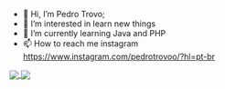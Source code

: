 - 👋 Hi, I’m Pedro Trovo;
- 👀 I’m interested in learn new things
- 🌱 I’m currently learning Java and PHP
- 📫 How to reach me instagram https://www.instagram.com/pedrotrovoo/?hl=pt-br

<!---
TrovoPedro/TrovoPedro is a ✨ special ✨ repository because its `README.md` (this file) appears on your GitHub profile.
You can click the Preview link to take a look at your changes.
--->
<a href="https://github.com/anuraghazra/github-readme-stats%22%3E">
  <img align="center" src="https://github-readme-stats.vercel.app/api?username=TrovoPedro&show_icons=true&theme=radical" />
</a>
<a href="https://github.com/anuraghazra/convoychat%22%3E">
  <img align="center" src="https://github-readme-stats.vercel.app/api/top-langs/?username=TrovoPedro&layout=compact&theme=radical" />
</a>

